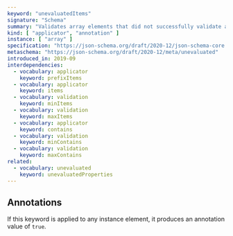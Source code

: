 ```yaml
---
keyword: "unevaluatedItems"
signature: "Schema"
summary: "Validates array elements that did not successfully validate against other standard array applicators."
kind: [ "applicator", "annotation" ]
instance: [ "array" ]
specification: "https://json-schema.org/draft/2020-12/json-schema-core.html#section-11.2"
metaschema: "https://json-schema.org/draft/2020-12/meta/unevaluated"
introduced_in: 2019-09
interdependencies:
  - vocabulary: applicator
    keyword: prefixItems
  - vocabulary: applicator
    keyword: items
  - vocabulary: validation
    keyword: minItems
  - vocabulary: validation
    keyword: maxItems
  - vocabulary: applicator
    keyword: contains
  - vocabulary: validation
    keyword: minContains
  - vocabulary: validation
    keyword: maxContains
related:
  - vocabulary: unevaluated
    keyword: unevaluatedProperties
---
```


Annotations
-----------

If this keyword is applied to any instance element, it produces an annotation
value of `true`.
